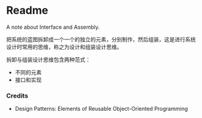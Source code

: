# Readme
A note about Interface and Assembly.

把系统的蓝图拆卸成一个一个的独立的元素，分别制作，然后组装，这是进行系统设计时常用的思维，称之为设计和组装设计思维。

拆卸与组装设计思维包含两种范式：
- 不同的元素
- 接口和实现

### Credits
- Design Patterns: Elements of Reusable Object-Oriented Programming

